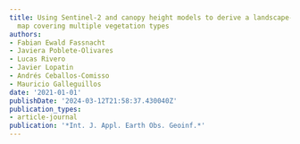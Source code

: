 ```yaml
---
title: Using Sentinel-2 and canopy height models to derive a landscape-level biomass
  map covering multiple vegetation types
authors:
- Fabian Ewald Fassnacht
- Javiera Poblete-Olivares
- Lucas Rivero
- Javier Lopatin
- Andrés Ceballos-Comisso
- Mauricio Galleguillos
date: '2021-01-01'
publishDate: '2024-03-12T21:58:37.430040Z'
publication_types:
- article-journal
publication: '*Int. J. Appl. Earth Obs. Geoinf.*'
---
```

